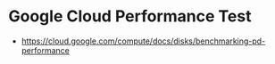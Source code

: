 # Google Cloud Performance Test
- https://cloud.google.com/compute/docs/disks/benchmarking-pd-performance
